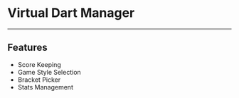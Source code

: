# Virtual Dart Manager
----------------------------------------------
## Features
* Score Keeping
* Game Style Selection
* Bracket Picker
* Stats Management
